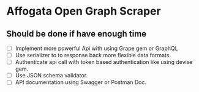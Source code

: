 # Affogata Open Graph Scraper

## Should be done if have enough time

- [ ] Implement more powerful Api with using Grape gem or GraphQL 
- [ ] Use serializer to to response back more flexible data formats.
- [ ] Authenticate api call with token based authentication like using devise gem.
- [ ] Use JSON schema validator.
- [ ] API documentation using Swagger or Postman Doc.